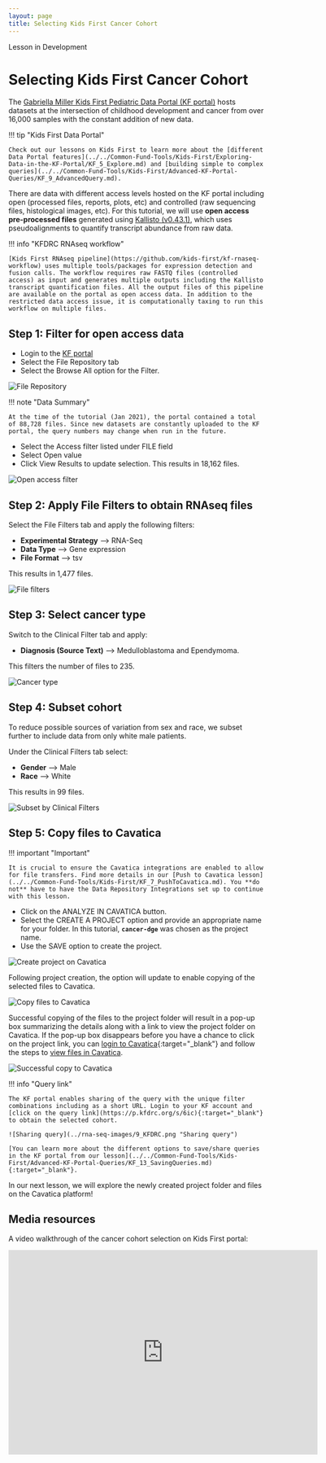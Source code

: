 ```yaml
---
layout: page
title: Selecting Kids First Cancer Cohort
---
```


<div class="banner"><span class="banner-text">Lesson in Development</span></div>

Selecting Kids First Cancer Cohort
====================================

The [Gabriella Miller Kids First Pediatric Data Portal (KF portal)](https://kidsfirstdrc.org) hosts datasets at the intersection of childhood development and cancer from over 16,000 samples with the constant addition of new data.

!!! tip "Kids First Data Portal"

    Check out our lessons on Kids First to learn more about the [different Data Portal features](../../Common-Fund-Tools/Kids-First/Exploring-Data-in-the-KF-Portal/KF_5_Explore.md) and [building simple to complex queries](../../Common-Fund-Tools/Kids-First/Advanced-KF-Portal-Queries/KF_9_AdvancedQuery.md).

There are data with different access levels hosted on the KF portal including open (processed files, reports, plots, etc) and controlled (raw sequencing files, histological images, etc). For this tutorial, we will use **open access pre-processed files** generated using [Kallisto (v0.43.1)](http://pachterlab.github.io/kallisto//releases/2017/03/20/v0.43.1), which uses pseudoalignments to quantify transcript abundance from raw data.

!!! info "KFDRC RNAseq workflow"

    [Kids First RNAseq pipeline](https://github.com/kids-first/kf-rnaseq-workflow) uses multiple tools/packages for expression detection and fusion calls. The workflow requires raw FASTQ files (controlled access) as input and generates multiple outputs including the Kallisto transcript quantification files. All the output files of this pipeline are available on the portal as open access data. In addition to the restricted data access issue, it is computationally taxing to run this workflow on multiple files.

## Step 1: Filter for open access data

* Login to the [KF portal](https://kidsfirstdrc.org/)
* Select the <span class="highlight_txt">File Repository</span> tab
* Select the <span class="highlight_txt">Browse All</span> option for the Filter.

![File Repository](../rna-seq-images/1_KFDRC.png "File Repository")

!!! note "Data Summary"

    At the time of the tutorial (Jan 2021), the portal contained a total of 88,728 files. Since new datasets are constantly uploaded to the KF portal, the query numbers may change when run in the future.

* Select the <span class="highlight_txt">Access</span> filter listed under <span class="highlight_txt">FILE</span> field
* Select <span class="highlight_txt">Open</span> value
* Click <span class="highlight_txt">View Results</span> to update selection. This results in 18,162 files.

![Open access filter](../rna-seq-images/2_KFDRC.png "Open access filter")

## Step 2: Apply File Filters to obtain RNAseq files

Select the <span class="highlight_txt">File Filters</span> tab and apply the following filters:

* **Experimental Strategy** --> RNA-Seq
* **Data Type** --> Gene expression
* **File Format** --> tsv

This results in 1,477 files.

![File filters](../rna-seq-images/3_KFDRC.png "File filters")

## Step 3: Select cancer type

Switch to the <span class="highlight_txt">Clinical Filter</span> tab and apply:

* **Diagnosis (Source Text)** --> Medulloblastoma and Ependymoma.

This filters the number of files to 235.

![Cancer type](../rna-seq-images/4_KFDRC.png "Cancer type")

## Step 4: Subset cohort

To reduce possible sources of variation from sex and race, we subset further to include data from only white male patients.

Under the <span class="highlight_txt">Clinical Filters</span> tab select:

* **Gender** --> Male
* **Race** --> White

This results in 99 files.

![Subset by Clinical Filters](../rna-seq-images/5_KFDRC.png "Subset by Clinical Filters")

## Step 5: Copy files to Cavatica

!!! important "Important"

    It is crucial to ensure the Cavatica integrations are enabled to allow for file transfers. Find more details in our [Push to Cavatica lesson](../../Common-Fund-Tools/Kids-First/KF_7_PushToCavatica.md). You **do not** have to have the Data Repository Integrations set up to continue with this lesson.

* Click on the <span class="highlight_txt">ANALYZE IN CAVATICA</span> button.
* Select the <span class="highlight_txt">CREATE A PROJECT</span> option and provide an appropriate name for your folder. In this tutorial, **`cancer-dge`** was chosen as the project name.
* Use the <span class="highlight_txt">SAVE</span> option to create the project.

![Create project on Cavatica](../rna-seq-images/6_KFDRC.png "Create project on Cavatica")

Following project creation, the option will update to enable copying of the selected files to Cavatica.

![Copy files to Cavatica](../rna-seq-images/7_KFDRC.png "Copy files to Cavatica")

Successful copying of the files to the project folder will result in a pop-up box summarizing the details along with a link to view the project folder on Cavatica. If the pop-up box disappears before you have a chance to click on the project link, you can [login to Cavatica](https://cavatica.sbgenomics.com){:target="_blank"} and follow the steps to [view files in Cavatica](./rna_seq_4.md#step-1-view-files-in-cavatica).

![Successful copy to Cavatica](../rna-seq-images/8_KFDRC.png "Successful copy to Cavatica")

!!! info "Query link"

    The KF portal enables sharing of the query with the unique filter combinations including as a short URL. Login to your KF account and [click on the query link](https://p.kfdrc.org/s/6ic){:target="_blank"} to obtain the selected cohort.

    ![Sharing query](../rna-seq-images/9_KFDRC.png "Sharing query")

    [You can learn more about the different options to save/share queries in the KF portal from our lesson](../../Common-Fund-Tools/Kids-First/Advanced-KF-Portal-Queries/KF_13_SavingQueries.md){:target="_blank"}.

In our next lesson, we will explore the newly created project folder and files on the Cavatica platform!

## Media resources

A video walkthrough of the cancer cohort selection on Kids First portal:

<iframe id="kaltura_player" src="https://cdnapisec.kaltura.com/p/1770401/sp/177040100/embedIframeJs/uiconf_id/29032722/partner_id/1770401?iframeembed=true&playerId=kaltura_player&entry_id=1_1568tbw7&flashvars[mediaProtocol]=rtmp&amp;flashvars[streamerType]=rtmp&amp;flashvars[streamerUrl]=rtmp://www.kaltura.com:1935&amp;flashvars[rtmpFlavors]=1&amp;flashvars[localizationCode]=en&amp;flashvars[leadWithHTML5]=true&amp;flashvars[sideBarContainer.plugin]=true&amp;flashvars[sideBarContainer.position]=left&amp;flashvars[sideBarContainer.clickToClose]=true&amp;flashvars[chapters.plugin]=true&amp;flashvars[chapters.layout]=vertical&amp;flashvars[chapters.thumbnailRotator]=false&amp;flashvars[streamSelector.plugin]=true&amp;flashvars[EmbedPlayer.SpinnerTarget]=videoHolder&amp;flashvars[dualScreen.plugin]=true&amp;flashvars[mediaProxy.mediaPlayTo]=79&amp;flashvars[Kaltura.addCrossoriginToIframe]=true&amp;&wid=1_mx53rd98" width="608" height="402" allowfullscreen webkitallowfullscreen mozAllowFullScreen allow="autoplay *; fullscreen *; encrypted-media *" sandbox="allow-forms allow-same-origin allow-scripts allow-top-navigation allow-pointer-lock allow-popups allow-modals allow-orientation-lock allow-popups-to-escape-sandbox allow-presentation allow-top-navigation-by-user-activation" frameborder="0" title="Kaltura Player"></iframe>

